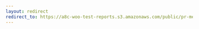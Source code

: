 ```yaml
---
layout: redirect
redirect_to: https://a8c-woo-test-reports.s3.amazonaws.com/public/pr-merge/41641/e2e/index.html
---
```

